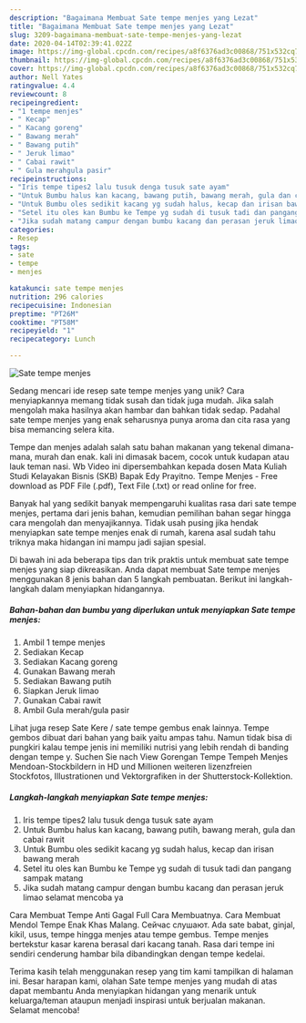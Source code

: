 ```yaml
---
description: "Bagaimana Membuat Sate tempe menjes yang Lezat"
title: "Bagaimana Membuat Sate tempe menjes yang Lezat"
slug: 3209-bagaimana-membuat-sate-tempe-menjes-yang-lezat
date: 2020-04-14T02:39:41.022Z
image: https://img-global.cpcdn.com/recipes/a8f6376ad3c00868/751x532cq70/sate-tempe-menjes-foto-resep-utama.jpg
thumbnail: https://img-global.cpcdn.com/recipes/a8f6376ad3c00868/751x532cq70/sate-tempe-menjes-foto-resep-utama.jpg
cover: https://img-global.cpcdn.com/recipes/a8f6376ad3c00868/751x532cq70/sate-tempe-menjes-foto-resep-utama.jpg
author: Nell Yates
ratingvalue: 4.4
reviewcount: 8
recipeingredient:
- "1 tempe menjes"
- " Kecap"
- " Kacang goreng"
- " Bawang merah"
- " Bawang putih"
- " Jeruk limao"
- " Cabai rawit"
- " Gula merahgula pasir"
recipeinstructions:
- "Iris tempe tipes2 lalu tusuk denga tusuk sate ayam"
- "Untuk Bumbu halus kan kacang, bawang putih, bawang merah, gula dan cabai rawit"
- "Untuk Bumbu oles sedikit kacang yg sudah halus, kecap dan irisan bawang merah"
- "Setel itu oles kan Bumbu ke Tempe yg sudah di tusuk tadi dan pangang sampak matang"
- "Jika sudah matang campur dengan bumbu kacang dan perasan jeruk limao selamat mencoba ya"
categories:
- Resep
tags:
- sate
- tempe
- menjes

katakunci: sate tempe menjes 
nutrition: 296 calories
recipecuisine: Indonesian
preptime: "PT26M"
cooktime: "PT58M"
recipeyield: "1"
recipecategory: Lunch

---
```



![Sate tempe menjes](https://img-global.cpcdn.com/recipes/a8f6376ad3c00868/751x532cq70/sate-tempe-menjes-foto-resep-utama.jpg)

Sedang mencari ide resep sate tempe menjes yang unik? Cara menyiapkannya memang tidak susah dan tidak juga mudah. Jika salah mengolah maka hasilnya akan hambar dan bahkan tidak sedap. Padahal sate tempe menjes yang enak seharusnya punya aroma dan cita rasa yang bisa memancing selera kita.

Tempe dan menjes adalah salah satu bahan makanan yang tekenal dimana-mana, murah dan enak. kali ini dimasak bacem, cocok untuk kudapan atau lauk teman nasi. Wb Video ini dipersembahkan kepada dosen Mata Kuliah Studi Kelayakan Bisnis (SKB) Bapak Edy Prayitno. Tempe Menjes - Free download as PDF File (.pdf), Text File (.txt) or read online for free.

Banyak hal yang sedikit banyak mempengaruhi kualitas rasa dari sate tempe menjes, pertama dari jenis bahan, kemudian pemilihan bahan segar hingga cara mengolah dan menyajikannya. Tidak usah pusing jika hendak menyiapkan sate tempe menjes enak di rumah, karena asal sudah tahu triknya maka hidangan ini mampu jadi sajian spesial.


Di bawah ini ada beberapa tips dan trik praktis untuk membuat sate tempe menjes yang siap dikreasikan. Anda dapat membuat Sate tempe menjes menggunakan 8 jenis bahan dan 5 langkah pembuatan. Berikut ini langkah-langkah dalam menyiapkan hidangannya.

<!--inarticleads1-->

##### Bahan-bahan dan bumbu yang diperlukan untuk menyiapkan Sate tempe menjes:

1. Ambil 1 tempe menjes
1. Sediakan  Kecap
1. Sediakan  Kacang goreng
1. Gunakan  Bawang merah
1. Sediakan  Bawang putih
1. Siapkan  Jeruk limao
1. Gunakan  Cabai rawit
1. Ambil  Gula merah/gula pasir


Lihat juga resep Sate Kere / sate tempe gembus enak lainnya. Tempe gembos dibuat dari bahan yang baik yaitu ampas tahu. Namun tidak bisa di pungkiri kalau tempe jenis ini memiliki nutrisi yang lebih rendah di banding dengan tempe y. Suchen Sie nach View Gorengan Tempe Tempeh Menjes Mendoan-Stockbildern in HD und Millionen weiteren lizenzfreien Stockfotos, Illustrationen und Vektorgrafiken in der Shutterstock-Kollektion. 

<!--inarticleads2-->

##### Langkah-langkah menyiapkan Sate tempe menjes:

1. Iris tempe tipes2 lalu tusuk denga tusuk sate ayam
1. Untuk Bumbu halus kan kacang, bawang putih, bawang merah, gula dan cabai rawit
1. Untuk Bumbu oles sedikit kacang yg sudah halus, kecap dan irisan bawang merah
1. Setel itu oles kan Bumbu ke Tempe yg sudah di tusuk tadi dan pangang sampak matang
1. Jika sudah matang campur dengan bumbu kacang dan perasan jeruk limao selamat mencoba ya


Cara Membuat Tempe Anti Gagal Full Cara Membuatnya. Cara Membuat Mendol Tempe Enak Khas Malang. Сейчас слушают. Ada sate babat, ginjal, kikil, usus, tempe hingga menjes atau tempe gembus. Tempe menjes bertekstur kasar karena berasal dari kacang tanah. Rasa dari tempe ini sendiri cenderung hambar bila dibandingkan dengan tempe kedelai. 

Terima kasih telah menggunakan resep yang tim kami tampilkan di halaman ini. Besar harapan kami, olahan Sate tempe menjes yang mudah di atas dapat membantu Anda menyiapkan hidangan yang menarik untuk keluarga/teman ataupun menjadi inspirasi untuk berjualan makanan. Selamat mencoba!
